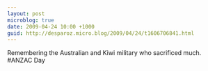 ```yaml
---
layout: post
microblog: true
date: 2009-04-24 10:00 +1000
guid: http://desparoz.micro.blog/2009/04/24/t1606706841.html
---
```

Remembering the Australian and Kiwi military who sacrificed much. #ANZAC Day
